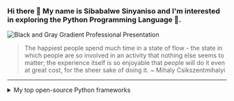 ### Hi there 👋 My name is Sibabalwe Sinyaniso and I'm interested in exploring the Python Programming Language 🐍.

![Black and Gray Gradient Professional Presentation](https://github.com/Sabelo-Sabs/Sabelo-Sabs/assets/83790438/b5624a97-3566-4214-98d3-be7eb6643b4f)
> The happiest people spend much time in a state of flow - the state in which people are so involved in an activity that nothing else seems to matter; the experience itself is so enjoyable that people will do it even at great cost, for the sheer sake of doing it. ~ Mihaly Csikszentmihalyi
-----
<details>
<summary>My top open-source Python frameworks</summary>

| Rank | Languages |
|-----:|-----------|
|     1| Python 🐍|
|     2| Apache Airflow💨🔄|

</details>
<!--
**Sabelo-Sabs/Sabelo-Sabs** is a ✨ _special_ ✨ repository because its `README.md` (this file) appears on your GitHub profile.

Here are some ideas to get you started:

- 🔭 I’m currently working on ...
- 🌱 I’m currently learning ...
- 👯 I’m looking to collaborate on ...
- 🤔 I’m looking for help with ...
- 💬 Ask me about ...
- 📫 How to reach me: ...
- 😄 Pronouns: ...
- ⚡ Fun fact: ...
-->
